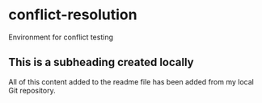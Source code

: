 # conflict-resolution
Environment for conflict testing

  ## This is a subheading created locally

  All of this content added to the readme file has been added from my local Git repository.
